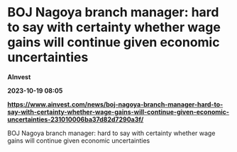 # BOJ Nagoya branch manager: hard to say with certainty whether wage gains will continue given economic uncertainties
**AInvest**

**2023-10-19 08:05**

**https://www.ainvest.com/news/boj-nagoya-branch-manager-hard-to-say-with-certainty-whether-wage-gains-will-continue-given-economic-uncertainties-231010006ba37d82d7290a3f/**

BOJ Nagoya branch manager: hard to say with certainty whether wage gains will continue given economic uncertainties
